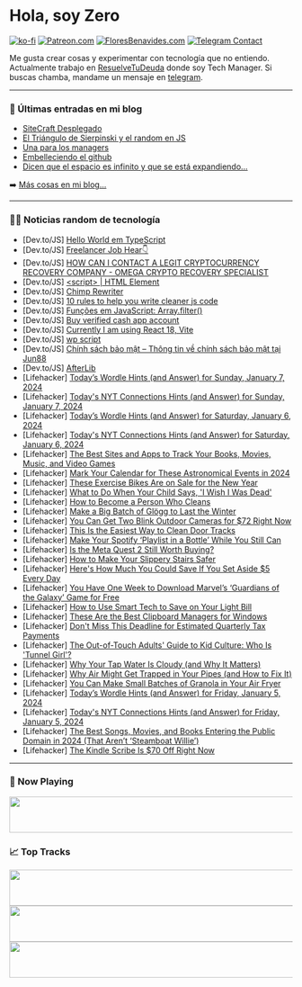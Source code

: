# Hola, soy Zero

[![ko-fi](https://ko-fi.com/img/githubbutton_sm.svg)](https://ko-fi.com/J3J4N0LUK)
[![Patreon.com](https://img.shields.io/endpoint.svg?url=https%3A%2F%2Fshieldsio-patreon.vercel.app%2Fapi%3Fusername%3Dzerodragon%26type%3Dpatrons&style=for-the-badge)](https://patreon.com/zerodragon)
[![FloresBenavides.com](https://img.shields.io/website?down_message=oops&label=MiBlog&style=for-the-badge&up_message=online&url=https%3A%2F%2Ffloresbenavides.com)](https://floresbenavides.com)
[![Telegram Contact](https://img.shields.io/badge/escr%C3%ADbeme-ZeroDragon-%2326A5E4?style=for-the-badge&logo=telegram)](https://t.me/zerodragon)

Me gusta crear cosas y experimentar con tecnología que no entiendo.
Actualmente trabajo en [ResuelveTuDeuda](http://github.com/resuelve) donde soy Tech Manager.
Si buscas chamba, mandame un mensaje en [telegram](https://t.me/zerodragon).

---

### 📕 Últimas entradas en mi blog
<!-- BLOG-POST-LIST:START -->
- [SiteCraft Desplegado](https://floresbenavides.com/sitecraft-desplegado/)
- [El Triángulo de Sierpinski y el random en JS](https://floresbenavides.com/el-triangulo-de-sierpinski-y-el-random-en-js/)
- [Una para los managers](https://floresbenavides.com/una-para-los-managers/)
- [Embelleciendo el github](https://floresbenavides.com/embelleciendo-el-github/)
- [Dicen que el espacio es infinito y que se está expandiendo…](https://floresbenavides.com/dicen-que-el-espacio-es-infinito-y-que-se-esta-expandiendo/)
<!-- BLOG-POST-LIST:END -->

➡️ [Más cosas en mi blog...](https://floresbenavides.com)

---

### 👨‍💻 Noticias random de tecnología
<!-- TECH-POSTS:START -->
- [Dev.to/JS] [Hello World em TypeScript](https://dev.to/franciscochaves/hello-world-em-typescript-453o)
- [Dev.to/JS] [Freelancer Job Hear👇](https://dev.to/tusharus/freelancer-job-hear-2kij)
- [Dev.to/JS] [HOW CAN I CONTACT A LEGIT CRYPTOCURRENCY RECOVERY COMPANY - OMEGA CRYPTO RECOVERY SPECIALIST](https://dev.to/bradben2/how-can-i-contact-a-legit-cryptocurrency-recovery-company-omega-crypto-recovery-specialist-369f)
- [Dev.to/JS] [&lt;script&gt; | HTML Element](https://dev.to/vishwa_9/-html-element-579a)
- [Dev.to/JS] [Chimp Rewriter](https://dev.to/rankkmarket/chimp-rewriter-j2m)
- [Dev.to/JS] [10 rules to help you write cleaner js code](https://dev.to/melvinvmegen/10-rules-to-help-you-write-cleaner-js-code-411c)
- [Dev.to/JS] [Funções em JavaScript: Array.filter&lpar;&rpar;](https://dev.to/lucasgabriel/funcoes-em-javascript-arrayfilter-24p8)
- [Dev.to/JS] [Buy verified cash app account](https://dev.to/gerardtanner281/buy-verified-cash-app-account-n4f)
- [Dev.to/JS] [Currently I am using React 18, Vite](https://dev.to/zad07an/currently-i-am-using-vite-react-18-vite-4jcg)
- [Dev.to/JS] [wp script](https://dev.to/rankkmarket/wp-script-5el3)
- [Dev.to/JS] [Chính sách bảo mật – Thông tin về chính sách bảo mật tại Jun88](https://dev.to/jun88delivery/chinh-sach-bao-mat-thong-tin-ve-chinh-sach-bao-mat-tai-jun88-n2f)
- [Dev.to/JS] [AfterLib](https://dev.to/wsovn112/afterlib-g8o)
- [Lifehacker] [Today’s Wordle Hints &lpar;and Answer&rpar; for Sunday, January 7, 2024](https://lifehacker.com/entertainment/wordle-answer-today-january-7-2024)
- [Lifehacker] [Today&#39;s NYT Connections Hints &lpar;and Answer&rpar; for Sunday, January 7, 2024](https://lifehacker.com/entertainment/nyt-connections-answer-today-january-7-2024)
- [Lifehacker] [Today’s Wordle Hints &lpar;and Answer&rpar; for Saturday, January 6, 2024](https://lifehacker.com/entertainment/wordle-answer-today-january-6-2024)
- [Lifehacker] [Today&#39;s NYT Connections Hints &lpar;and Answer&rpar; for Saturday, January 6, 2024](https://lifehacker.com/entertainment/nyt-connections-answer-today-january-6-2024)
- [Lifehacker] [The Best Sites and Apps to Track Your Books, Movies, Music, and Video Games](https://lifehacker.com/best-sites-apps-to-track-books-movies-music-games)
- [Lifehacker] [Mark Your Calendar for These Astronomical Events in 2024](https://lifehacker.com/science/astronomy-events-in-2024)
- [Lifehacker] [These Exercise Bikes Are on Sale for the New Year](https://lifehacker.com/health/exercise-bike-sales-for-the-new-year)
- [Lifehacker] [What to Do When Your Child Says, &#39;I Wish I Was Dead&#39;](https://lifehacker.com/health/what-to-do-when-your-child-says-i-wish-i-was-dead)
- [Lifehacker] [How to Become a Person Who Cleans](https://lifehacker.com/home/how-to-find-the-motivation-to-clean)
- [Lifehacker] [Make a Big Batch of Glögg to Last the Winter](https://lifehacker.com/food-drink/easy-glogg-recipe)
- [Lifehacker] [You Can Get Two Blink Outdoor Cameras for $72 Right Now](https://lifehacker.com/tech/you-can-get-two-blink-outdoor-cameras-for-more-than-half-off)
- [Lifehacker] [This Is the Easiest Way to Clean Door Tracks](https://lifehacker.com/home/the-easiest-way-to-clean-door-tracks)
- [Lifehacker] [Make Your Spotify ‘Playlist in a Bottle’ While You Still Can](https://lifehacker.com/tech/how-to-make-your-spotify-playlist-in-a-bottle)
- [Lifehacker] [Is the Meta Quest 2 Still Worth Buying?](https://lifehacker.com/tech/is-the-meta-quest-2-still-worth-buying)
- [Lifehacker] [How to Make Your Slippery Stairs Safer](https://lifehacker.com/home/how-to-fix-slippery-stairs)
- [Lifehacker] [Here&#39;s How Much You Could Save If You Set Aside $5 Every Day](https://lifehacker.com/money/how-much-you-could-save-5-dollars-a-day)
- [Lifehacker] [You Have One Week to Download Marvel’s ‘Guardians of the Galaxy’ Game for Free](https://lifehacker.com/entertainment/marvels-guardians-of-the-galaxy-is-free-to-download-right-now)
- [Lifehacker] [How to Use Smart Tech to Save on Your Light Bill](https://lifehacker.com/tech/lower-lighting-bills-with-smart-tech)
- [Lifehacker] [These Are the Best Clipboard Managers for Windows](https://lifehacker.com/tech/best-clipboard-managers-for-windows)
- [Lifehacker] [Don&#39;t Miss This Deadline for Estimated Quarterly Tax Payments](https://lifehacker.com/money/this-is-the-deadline-for-estimated-quarterly-tax-payments)
- [Lifehacker] [The Out-of-Touch Adults&#39; Guide to Kid Culture: Who Is &#39;Tunnel Girl&#39;?](https://lifehacker.com/entertainment/who-is-tunnel-girl)
- [Lifehacker] [Why Your Tap Water Is Cloudy &lpar;and Why It Matters&rpar;](https://lifehacker.com/home/why-your-tap-water-is-cloudy)
- [Lifehacker] [Why Air Might Get Trapped in Your Pipes &lpar;and How to Fix It&rpar;](https://lifehacker.com/home/how-to-release-air-trapped-in-your-pipes)
- [Lifehacker] [You Can Make Small Batches of Granola in Your Air Fryer](https://lifehacker.com/food-drink/small-batch-air-fryer-granola-recipe)
- [Lifehacker] [Today’s Wordle Hints &lpar;and Answer&rpar; for Friday, January 5, 2024](https://lifehacker.com/entertainment/wordle-answer-today-january-5-2024)
- [Lifehacker] [Today&#39;s NYT Connections Hints &lpar;and Answer&rpar; for Friday, January 5, 2024](https://lifehacker.com/entertainment/nyt-connections-answer-today-january-5-2024)
- [Lifehacker] [The Best Songs, Movies, and Books Entering the Public Domain in 2024 &lpar;That Aren’t ‘Steamboat Willie’&rpar;](https://lifehacker.com/entertainment/steamboat-willie-and-other-works-entering-the-public-domain-in-2024)
- [Lifehacker] [The Kindle Scribe Is $70 Off Right Now](https://lifehacker.com/tech/kindle-scribe-e-reader-on-sale)<!-- TECH-POSTS:END -->

---

### 🎵 Now Playing
<a href="https://spotify-now-playing-dun.vercel.app/now-playing?open"><img src="https://spotify-now-playing-dun.vercel.app/now-playing" width="540" height="64"></a>

### 📈 Top Tracks
<a href="https://spotify-now-playing-dun.vercel.app/top-tracks?i=1&open"><img src="https://spotify-now-playing-dun.vercel.app/top-tracks?i=1" width="540" height="64"></a>
<a href="https://spotify-now-playing-dun.vercel.app/top-tracks?i=2&open"><img src="https://spotify-now-playing-dun.vercel.app/top-tracks?i=2" width="540" height="64"></a>
<a href="https://spotify-now-playing-dun.vercel.app/top-tracks?i=3&open"><img src="https://spotify-now-playing-dun.vercel.app/top-tracks?i=3" width="540" height="64"></a>
